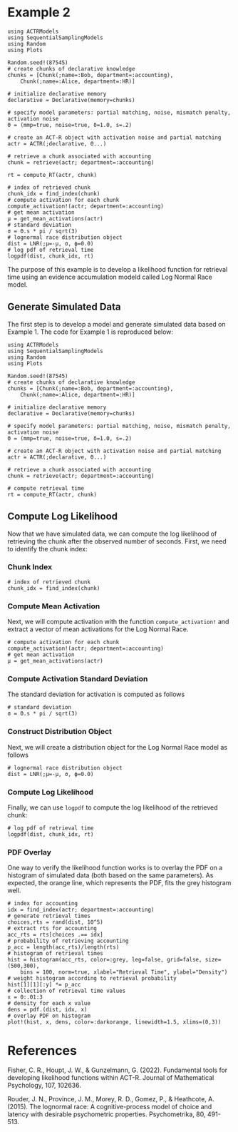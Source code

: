 # Example 2
```@setup examplesetup2
using ACTRModels
using SequentialSamplingModels
using Random
using Plots

Random.seed!(87545)
# create chunks of declarative knowledge
chunks = [Chunk(;name=:Bob, department=:accounting),
    Chunk(;name=:Alice, department=:HR)]

# initialize declarative memory
declarative = Declarative(memory=chunks)

# specify model parameters: partial matching, noise, mismatch penalty, activation noise
Θ = (mmp=true, noise=true, δ=1.0, s=.2)  

# create an ACT-R object with activation noise and partial matching
actr = ACTR(;declarative, Θ...)

# retrieve a chunk associated with accounting
chunk = retrieve(actr; department=:accounting)

rt = compute_RT(actr, chunk)

# index of retrieved chunk 
chunk_idx = find_index(chunk)
# compute activation for each chunk
compute_activation!(actr; department=:accounting)
# get mean activation
μ = get_mean_activations(actr)
# standard deviation 
σ = Θ.s * pi / sqrt(3)
# lognormal race distribution object
dist = LNR(;μ=-μ, σ, ϕ=0.0)
# log pdf of retrieval time
logpdf(dist, chunk_idx, rt)
```
The purpose of this example is to develop a likelihood function for retrieval time using an evidence accumulation modeld called Log Normal Race model. 

## Generate Simulated Data
The first step is to develop a model and generate simulated data based on Example 1. The code for Example 1 is reproduced below:

```@example examplesetup2
using ACTRModels
using SequentialSamplingModels
using Random
using Plots

Random.seed!(87545)
# create chunks of declarative knowledge
chunks = [Chunk(;name=:Bob, department=:accounting),
    Chunk(;name=:Alice, department=:HR)]

# initialize declarative memory
declarative = Declarative(memory=chunks)

# specify model parameters: partial matching, noise, mismatch penalty, activation noise
Θ = (mmp=true, noise=true, δ=1.0, s=.2)  

# create an ACT-R object with activation noise and partial matching
actr = ACTR(;declarative, Θ...)

# retrieve a chunk associated with accounting
chunk = retrieve(actr; department=:accounting)

# compute retrieval time
rt = compute_RT(actr, chunk)
```

## Compute Log Likelihood

Now that we have simulated data, we can compute the log likelihood of retrieving the chunk after the observed number of seconds. First, we need to identify the chunk index:

### Chunk Index

```@example examplesetup2
# index of retrieved chunk 
chunk_idx = find_index(chunk)
```

### Compute Mean Activation

Next, we will compute activation with the function `compute_activation!` and extract a vector of mean activations for the Log Normal Race. 

```@example examplesetup2
# compute activation for each chunk
compute_activation!(actr; department=:accounting)
# get mean activation
μ = get_mean_activations(actr)
```

### Compute Activation Standard Deviation
The standard deviation for activation is computed as follows
```@example examplesetup2
# standard deviation 
σ = Θ.s * pi / sqrt(3)
```

### Construct Distribution Object
Next, we will create a distribution object for the Log Normal Race model as follows
```@example examplesetup2
# lognormal race distribution object
dist = LNR(;μ=-μ, σ, ϕ=0.0)
```
### Compute Log Likelihood
Finally, we can use `logpdf` to compute the log likelihood of the retrieved chunk:
```@example examplesetup2
# log pdf of retrieval time
logpdf(dist, chunk_idx, rt)
```

### PDF Overlay

One way to verify the likelihood function works is to overlay the PDF on a histogram of simulated data (both based on the same parameters). As expected, the orange line, which represents the PDF, fits the grey histogram well.

```@example examplesetup2
# index for accounting
idx = find_index(actr; department=:accounting)
# generate retrieval times
choices,rts = rand(dist, 10^5)
# extract rts for accounting
acc_rts = rts[choices .== idx]
# probability of retrieving accounting
p_acc = length(acc_rts)/length(rts)
# histogram of retrieval times
hist = histogram(acc_rts, color=:grey, leg=false, grid=false, size=(500,300),
    bins = 100, norm=true, xlabel="Retrieval Time", ylabel="Density")
# weight histogram according to retrieval probability
hist[1][1][:y] *= p_acc
# collection of retrieval time values
x = 0:.01:3
# density for each x value
dens = pdf.(dist, idx, x)
# overlay PDF on histogram
plot!(hist, x, dens, color=:darkorange, linewidth=1.5, xlims=(0,3))
```

# References

Fisher, C. R., Houpt, J. W., & Gunzelmann, G. (2022). Fundamental tools for developing likelihood functions within ACT-R. Journal of Mathematical Psychology, 107, 102636.

Rouder, J. N., Province, J. M., Morey, R. D., Gomez, P., & Heathcote, A. (2015). The lognormal race: A cognitive-process model of choice and latency with desirable psychometric properties. Psychometrika, 80, 491-513.